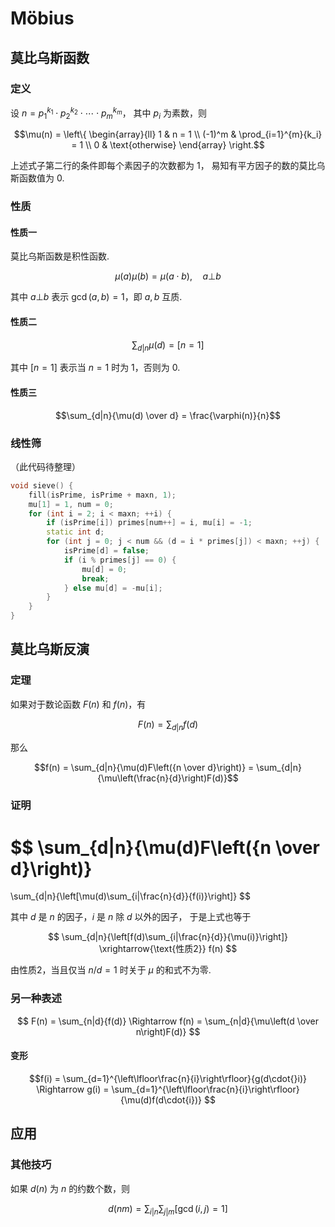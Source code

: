 # Möbius

## 莫比乌斯函数

### 定义
设 $n = p_1^{k_1}\cdot{}p_2^{k_2}\cdot\cdots\cdot{}p_m^{k_m}$，
其中 $p_i$ 为素数，则

$$\mu(n) = \left\{
    \begin{array}{ll}
    1 & n = 1 \\
    (-1)^m & \prod_{i=1}^{m}{k_i} = 1 \\
    0 & \text{otherwise}
    \end{array}
\right.$$

上述式子第二行的条件即每个素因子的次数都为 $1$，
易知有平方因子的数的莫比乌斯函数值为 $0$.

### 性质

#### 性质一

莫比乌斯函数是积性函数.

$$\mu(a)\mu(b) = \mu(a\cdot{b}), \quad a \bot b$$

其中 $a \bot b$ 表示 $\gcd(a,b) = 1$，即 $a, b$ 互质.

#### 性质二

$$\sum_{d|n}{\mu(d)} = [n = 1]$$

其中 $[n = 1]$ 表示当 $n = 1$ 时为 $1$，否则为 $0$.

#### 性质三

$$\sum_{d|n}{\mu(d) \over d} = \frac{\varphi(n)}{n}$$

### 线性筛

（此代码待整理）
```cpp
void sieve() {
    fill(isPrime, isPrime + maxn, 1);
    mu[1] = 1, num = 0;
    for (int i = 2; i < maxn; ++i) {
        if (isPrime[i]) primes[num++] = i, mu[i] = -1;
        static int d;
        for (int j = 0; j < num && (d = i * primes[j]) < maxn; ++j) {
            isPrime[d] = false;
            if (i % primes[j] == 0) {
                mu[d] = 0;
                break;
            } else mu[d] = -mu[i];
        }
    }
}
```

## 莫比乌斯反演

### 定理
如果对于数论函数 $F(n)$ 和 $f(n)$，有

$$F(n) = \sum_{d|n}{f(d)}$$

那么

$$f(n)
= \sum_{d|n}{\mu(d)F\left({n \over d}\right)}
= \sum_{d|n}{\mu\left(\frac{n}{d}\right)F(d)}$$

### 证明

$$
\sum_{d|n}{\mu(d)F\left({n \over d}\right)}
=
\sum_{d|n}{\left[\mu(d)\sum_{i|\frac{n}{d}}{f(i)}\right]}
$$

其中 $d$ 是 $n$ 的因子，$i$ 是 $n$ 除 $d$ 以外的因子，
于是上式也等于

$$
\sum_{d|n}{\left[f(d)\sum_{i|\frac{n}{d}}{\mu(i)}\right]}
\xrightarrow{\text{性质2}}
f(n)
$$

由性质2，当且仅当 $n/d = 1$ 时关于 $\mu$ 的和式不为零.

### 另一种表述

$$
F(n) = \sum_{n|d}{f(d)}
\Rightarrow
f(n) = \sum_{n|d}{\mu\left(d \over n\right)F(d)}
$$

#### 变形

$$f(i) = \sum_{d=1}^{\left\lfloor\frac{n}{i}\right\rfloor}{g(d\cdot{}i)}
\Rightarrow
g(i) = \sum_{d=1}^{\left\lfloor\frac{n}{i}\right\rfloor}{\mu(d)f(d\cdot{i})}
$$

## 应用

### 其他技巧

如果 $d(n)$ 为 $n$ 的约数个数，则

$$d(nm) = \sum_{i|n}\sum_{j|m}[\gcd(i,j) = 1]$$
